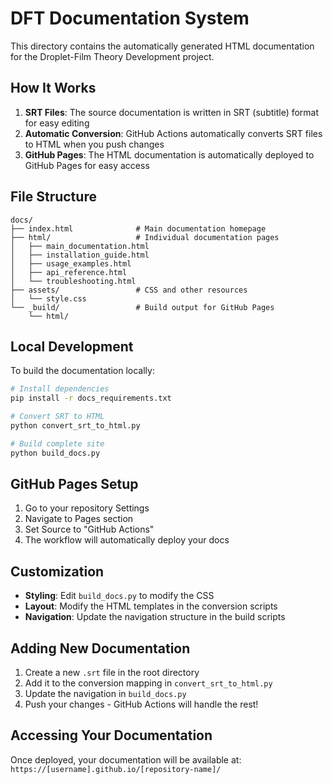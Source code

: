 # DFT Documentation System

This directory contains the automatically generated HTML documentation for the Droplet-Film Theory Development project.

## How It Works

1. **SRT Files**: The source documentation is written in SRT (subtitle) format for easy editing
2. **Automatic Conversion**: GitHub Actions automatically converts SRT files to HTML when you push changes
3. **GitHub Pages**: The HTML documentation is automatically deployed to GitHub Pages for easy access

## File Structure

```
docs/
├── index.html              # Main documentation homepage
├── html/                   # Individual documentation pages
│   ├── main_documentation.html
│   ├── installation_guide.html
│   ├── usage_examples.html
│   ├── api_reference.html
│   └── troubleshooting.html
├── assets/                 # CSS and other resources
│   └── style.css
└── _build/                 # Build output for GitHub Pages
    └── html/
```

## Local Development

To build the documentation locally:

```bash
# Install dependencies
pip install -r docs_requirements.txt

# Convert SRT to HTML
python convert_srt_to_html.py

# Build complete site
python build_docs.py
```

## GitHub Pages Setup

1. Go to your repository Settings
2. Navigate to Pages section
3. Set Source to "GitHub Actions"
4. The workflow will automatically deploy your docs

## Customization

- **Styling**: Edit `build_docs.py` to modify the CSS
- **Layout**: Modify the HTML templates in the conversion scripts
- **Navigation**: Update the navigation structure in the build scripts

## Adding New Documentation

1. Create a new `.srt` file in the root directory
2. Add it to the conversion mapping in `convert_srt_to_html.py`
3. Update the navigation in `build_docs.py`
4. Push your changes - GitHub Actions will handle the rest!

## Accessing Your Documentation

Once deployed, your documentation will be available at:
`https://[username].github.io/[repository-name]/`
